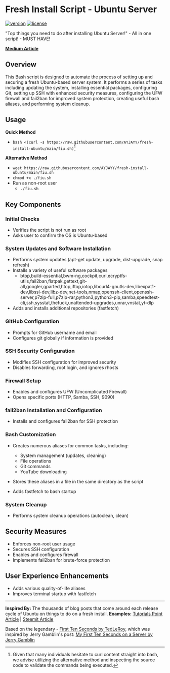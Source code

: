# Fresh Install Script - Ubuntu Server

[![version](https://img.shields.io/badge/version-v0.3.0-orange)](https://github.com/AYJAYY/fresh-install-ubuntu) [![license](https://img.shields.io/badge/license-GPLv3-blue)](https://github.com/AYJAYY/fresh-install-ubuntu)

"Top things you need to do after installing Ubuntu Server!" - All in one script! - MUST HAVE!

**[Medium Article](https://medium.com/@ayjayy/fresh-install-ubuntu-server-all-in-one-script-e72d7186637d)**

## Overview
This Bash script is designed to automate the process of setting up and securing a fresh Ubuntu-based server system. It performs a series of tasks including updating the system, installing essential packages, configuring Git, setting up SSH with enhanced security measures, configuring the UFW firewall and fail2ban for improved system protection, creating useful bash aliases, and performing system cleanup.

## Usage
**Quick Method**
- `bash <(curl -s https://raw.githubusercontent.com/AYJAYY/fresh-install-ubuntu/main/fiu.sh)`[^1]
[^1]: Given that many individuals hesitate to curl content straight into bash, we advise utilizing the alternative method and inspecting the source code to validate the commands being executed.

**Alternative Method**

- `wget https://raw.githubusercontent.com/AYJAYY/fresh-install-ubuntu/main/fiu.sh`
- `chmod +x ./fiu.sh`
- Run as non-root user
  - `./fiu.sh`

## Key Components

### Initial Checks
- Verifies the script is not run as root
- Asks user to confirm the OS is Ubuntu-based

### System Updates and Software Installation
- Performs system updates (apt-get update, upgrade, dist-upgrade, snap refresh)
- Installs a variety of useful software packages
  - btop,build-essential,bwm-ng,cockpit,curl,ecryptfs-utils,fail2ban,flatpak,gettext,git-all,googler,gparted,htop,iftop,iotop,libcurl4-gnutls-dev,libexpat1-dev,libssl-dev,libz-dev,net-tools,nmap,openssh-client,openssh-server,p7zip-full,p7zip-rar,python3,python3-pip,samba,speedtest-cli,ssh,sysstat,thefuck,unattended-upgrades,unrar,vnstat,yt-dlp
- Adds and installs additional repositories (fastfetch)

### GitHub Configuration
- Prompts for GitHub username and email
- Configures git globally if information is provided

### SSH Security Configuration
- Modifies SSH configuration for improved security
- Disables forwarding, root login, and ignores rhosts

### Firewall Setup
- Enables and configures UFW (Uncomplicated Firewall)
- Opens specific ports (HTTP, Samba, SSH, 9090)

### fail2ban Installation and Configuration
- Installs and configures fail2ban for SSH protection

### Bash Customization
- Creates numerous aliases for common tasks, including:
  - System management (updates, cleaning)
  - File operations
  - Git commands
  - YouTube downloading
- Stores these aliases in a file in the same directory as the script

- Adds fastfetch to bash startup

### System Cleanup
- Performs system cleanup operations (autoclean, clean)

## Security Measures
- Enforces non-root user usage
- Secures SSH configuration
- Enables and configures firewall
- Implements fail2ban for brute-force protection

## User Experience Enhancements
- Adds various quality-of-life aliases
- Improves terminal startup with fastfetch

---

**Inspired By:** The thousands of blog posts that come around each release cycle of Ubuntu on things to do on a fresh install. 
  **Examples:** [Tutorials Point Article](https://www.tutorialspoint.com/20-things-to-do-after-installing-ubuntu-22-04-lts-focal-fossa) | [Steemit Article](https://steemit.com/utopian-io/@jamzed/9-things-i-do-after-installing-a-fresh-linux-server-ubuntu)
  
Based on the legendary - [First Ten Seconds by TedLeRoy](https://github.com/TedLeRoy/first-ten-seconds-redhat-ubuntu), which was inspired by Jerry Gamblin's post:
[My First Ten Seconds on a Server by Jerry Gamblin](https://jerrygamblin.com/2016/07/13/my-first-10-seconds-on-a-server/)
